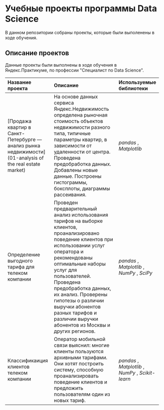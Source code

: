 # Учебные проекты программы Data Science

В данном репозитории собраны проекты, которые были выполенены в ходе обучения.

## Описание проектов

Данные проекты были выполнены в ходе обучения в Яндекс.Практикуме, по профессии "Специалист по Data Science".

| Название проекта | Описание | Используемые библиотеки | 
| :---------------------- | :---------------------- | :---------------------- |
| [Продажа квартир в Санкт-Петербурге — анализ рынка недвижимости](01-analysis of the real estate market) | На основе данных сервиса Яндекс.Недвижимость определена рыночная стоимость объектов недвижимости разного типа, типичные параметры квартир, в зависимости от удаленности от центра. Проведена предобработка данных. Добавлены новые данные. Построены гистограммы, боксплоты, диаграммы рассеивания.| *pandas* , *Matplotlib* |
| Определение выгодного тарифа для телеком компании | Проведен предварительный анализ использования тарифов на выборке клиентов, проанализировано поведение клиентов при использовании услуг оператора и рекомендованы оптимальные наборы услуг для пользователей. Проведена предобработка данных, их анализ. Проверены гипотезы о различии выручки абонентов разных тарифов и различии выручки абонентов из Москвы и других регионов.| *pandas* , *Matplotlib* , *NumPy* , *SciPy* |
| Классификаиция клиентов телеком компании | Оператор мобильной связи выяснил: многие клиенты пользуются архивными тарифами. Они хотят построить систему, способную проанализировать поведение клиентов и предложить пользователям один из новых тариф.| *pandas* , *Matplotlib* , *NumPy* , *Scikit-learn* |